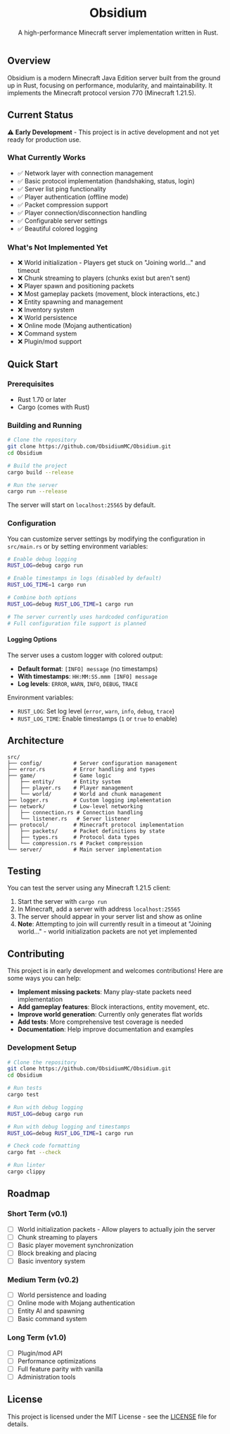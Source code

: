 <div align="center">

# Obsidium

A high-performance Minecraft server implementation written in Rust.

<a target="_blank" href="https://discord.gg/XyKfC4WjUw"><img src="https://dcbadge.limes.pink/api/server/XyKfC4WjUw" alt="" /></a>

</div>

## Overview

Obsidium is a modern Minecraft Java Edition server built from the ground up in Rust, focusing on performance, modularity, and maintainability. It implements the Minecraft protocol version 770 (Minecraft 1.21.5).

## Current Status

⚠️ **Early Development** - This project is in active development and not yet ready for production use.

### What Currently Works

- ✅ Network layer with connection management
- ✅ Basic protocol implementation (handshaking, status, login)
- ✅ Server list ping functionality
- ✅ Player authentication (offline mode)
- ✅ Packet compression support
- ✅ Player connection/disconnection handling
- ✅ Configurable server settings
- ✅ Beautiful colored logging

### What's Not Implemented Yet

- ❌ World initialization - Players get stuck on "Joining world..." and timeout
- ❌ Chunk streaming to players (chunks exist but aren't sent)
- ❌ Player spawn and positioning packets
- ❌ Most gameplay packets (movement, block interactions, etc.)
- ❌ Entity spawning and management
- ❌ Inventory system
- ❌ World persistence
- ❌ Online mode (Mojang authentication)
- ❌ Command system
- ❌ Plugin/mod support

## Quick Start

### Prerequisites

- Rust 1.70 or later
- Cargo (comes with Rust)

### Building and Running

```bash
# Clone the repository
git clone https://github.com/ObsidiumMC/Obsidium.git
cd Obsidium

# Build the project
cargo build --release

# Run the server
cargo run --release
```

The server will start on `localhost:25565` by default.

### Configuration

You can customize server settings by modifying the configuration in `src/main.rs` or by setting environment variables:

```bash
# Enable debug logging
RUST_LOG=debug cargo run

# Enable timestamps in logs (disabled by default)
RUST_LOG_TIME=1 cargo run

# Combine both options
RUST_LOG=debug RUST_LOG_TIME=1 cargo run

# The server currently uses hardcoded configuration
# Full configuration file support is planned
```

#### Logging Options

The server uses a custom logger with colored output:

- **Default format**: `[INFO] message` (no timestamps)
- **With timestamps**: `HH:MM:SS.mmm [INFO] message`
- **Log levels**: `ERROR`, `WARN`, `INFO`, `DEBUG`, `TRACE`

Environment variables:
- `RUST_LOG`: Set log level (`error`, `warn`, `info`, `debug`, `trace`)
- `RUST_LOG_TIME`: Enable timestamps (`1` or `true` to enable)

## Architecture

```
src/
├── config/          # Server configuration management
├── error.rs         # Error handling and types
├── game/            # Game logic
│   ├── entity/      # Entity system
│   ├── player.rs    # Player management
│   └── world/       # World and chunk management
├── logger.rs        # Custom logging implementation
├── network/         # Low-level networking
│   ├── connection.rs # Connection handling
│   └── listener.rs   # Server listener
├── protocol/        # Minecraft protocol implementation
│   ├── packets/     # Packet definitions by state
│   ├── types.rs     # Protocol data types
│   └── compression.rs # Packet compression
└── server/          # Main server implementation
```

## Testing

You can test the server using any Minecraft 1.21.5 client:

1. Start the server with `cargo run`
2. In Minecraft, add a server with address `localhost:25565`
3. The server should appear in your server list and show as online
4. **Note**: Attempting to join will currently result in a timeout at "Joining world..." - world initialization packets are not yet implemented

## Contributing

This project is in early development and welcomes contributions! Here are some ways you can help:

- **Implement missing packets**: Many play-state packets need implementation
- **Add gameplay features**: Block interactions, entity movement, etc.
- **Improve world generation**: Currently only generates flat worlds
- **Add tests**: More comprehensive test coverage is needed
- **Documentation**: Help improve documentation and examples

### Development Setup

```bash
# Clone the repository
git clone https://github.com/ObsidiumMC/Obsidium.git
cd Obsidium

# Run tests
cargo test

# Run with debug logging
RUST_LOG=debug cargo run

# Run with debug logging and timestamps
RUST_LOG=debug RUST_LOG_TIME=1 cargo run

# Check code formatting
cargo fmt --check

# Run linter
cargo clippy
```

## Roadmap

### Short Term (v0.1)
- [ ] World initialization packets - Allow players to actually join the server
- [ ] Chunk streaming to players
- [ ] Basic player movement synchronization
- [ ] Block breaking and placing
- [ ] Basic inventory system

### Medium Term (v0.2)
- [ ] World persistence and loading
- [ ] Online mode with Mojang authentication
- [ ] Entity AI and spawning
- [ ] Basic command system

### Long Term (v1.0)
- [ ] Plugin/mod API
- [ ] Performance optimizations
- [ ] Full feature parity with vanilla
- [ ] Administration tools

## License

This project is licensed under the MIT License - see the [LICENSE](LICENSE) file for details.
